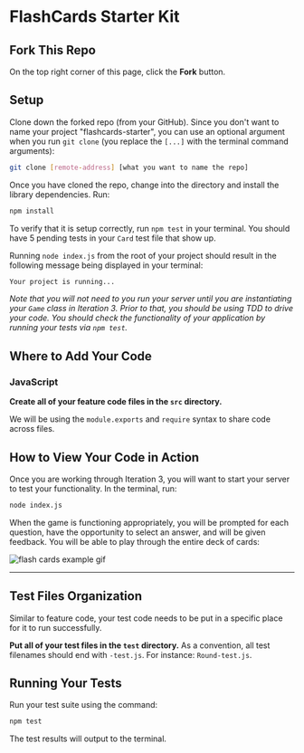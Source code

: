 # FlashCards Starter Kit

## Fork This Repo

On the top right corner of this page, click the **Fork** button.

## Setup

Clone down the forked repo (from your GitHub). Since you don't want to name your project "flashcards-starter", you can use an optional argument when you run `git clone` (you replace the `[...]` with the terminal command arguments):

```bash
git clone [remote-address] [what you want to name the repo]
```

Once you have cloned the repo, change into the directory and install the library dependencies. Run:

```bash
npm install
```

To verify that it is setup correctly, run `npm test` in your terminal. You should have 5 pending tests in your `Card` test file that show up.

Running `node index.js` from the root of your project should result in the following message being displayed in your terminal: 

```bash
Your project is running...
```

*Note that you will not need to you run your server until you are instantiating your `Game` class in Iteration 3. Prior to that, you should be using TDD to drive your code. You should check the functionality of your application by running your tests via `npm test`.*


## Where to Add Your Code

### JavaScript

**Create all of your feature code files in the `src` directory.**

We will be using the `module.exports` and `require` syntax to share code across files.

## How to View Your Code in Action

Once you are working through Iteration 3, you will want to start your server to test your functionality.
In the terminal, run:

```bash
node index.js
```

When the game is functioning appropriately, you will be prompted for each question, have the opportunity to select an answer, and will be given feedback. You will be able to play through the entire deck of cards:

![flash cards example gif](https://media.giphy.com/media/1zkb1q58eTiTH6D7wc/giphy.gif)

---

## Test Files Organization

Similar to feature code, your test code needs to be put in a specific place for it to run successfully.

**Put all of your test files in the `test` directory.** As a convention, all test filenames should end with `-test.js`. For instance: `Round-test.js`.

## Running Your Tests

Run your test suite using the command:

```bash
npm test
```

The test results will output to the terminal.